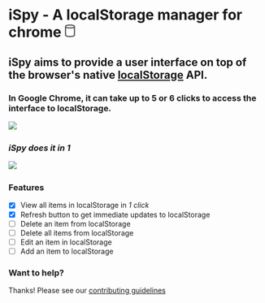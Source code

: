 # iSpy - A localStorage manager for chrome <img src="https://raw.githubusercontent.com/rossedfort/iSpy/master/src/icon.png" width="20">

## iSpy aims to provide a user interface on top of the browser's native [localStorage](https://developer.mozilla.org/en-US/docs/Web/API/Window/localStorage) API.

### In Google Chrome, it can take up to 5 or 6 clicks to access the interface to localStorage.

<img src="http://i.imgur.com/WvsEw41.gif" width="640">

### _iSpy does it in 1_

<img src="http://i.imgur.com/boM1zTY.gif" width="640">

### Features

- [x] View all items in localStorage in _1 click_
- [x] Refresh button to get immediate updates to localStorage
- [ ] Delete an item from localStorage
- [ ] Delete all items from localStorage
- [ ] Edit an item in localStorage
- [ ] Add an item to localStorage

### Want to help?
Thanks! Please see our [contributing guidelines](https://github.com/rossedfort/iSpy/blob/master/CONTRIBUTING.md)
